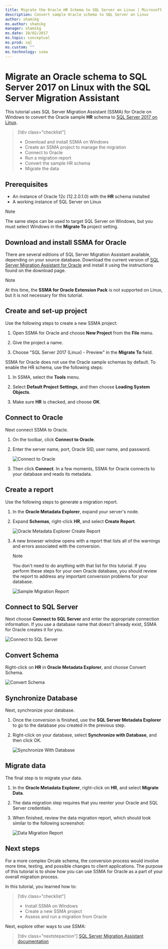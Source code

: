 ```yaml
---
title: Migrate the Oracle HR Schema to SQL Server on Linux | Microsoft Docs
description: Convert sample Oracle schema to SQL Server on Linux
author: shamikg
ms.author: shamikg
manager: shamikg
ms.date: 10/02/2017
ms.topic: conceptual
ms.prod: sql
ms.custom: ""
ms.technology: ssma
---
```

# Migrate an Oracle schema to SQL Server 2017 on Linux with the SQL Server Migration Assistant

This tutorial uses SQL Server Migration Assistant (SSMA) for Oracle on Windows to convert the Oracle sample **HR** schema to [SQL Server 2017 on Linux](../../linux/sql-server-linux-overview.md).

> [!div class="checklist"]
> * Download and install SSMA on Windows
> * Create an SSMA project to manage the migration
> * Connect to Oracle
> * Run a migration report
> * Convert the sample HR schema
> * Migrate the data

## Prerequisites

- An instance of Oracle 12c (12.2.0.1.0) with the **HR** schema installed
- A working instance of SQL Server on Linux

> [!NOTE]
> The same steps can be used to target SQL Server on Windows, but you must select Windows in the **Migrate To** project setting.

## Download and install SSMA for Oracle

There are several editions of SQL Server Migration Assistant available, depending on your source database.  Download the current version of [SQL Server Migration Assistant for Oracle](https://aka.ms/ssmafororacle) and install it using the instructions found on the download page.

> [!NOTE]
> At this time, the **SSMA for Oracle Extension Pack** is not supported on Linux, but it is not necessary for this tutorial.

## Create and set-up project

Use the following steps to create a new SSMA project:

1. Open SSMA for Oracle and choose **New Project** from the **File** menu.

1. Give the project a name.

1. Choose "SQL Server 2017 (Linux) - Preview" in the **Migrate To** field.

SSMA for Oracle does not use the Oracle sample schemas by default. To enable the HR schema, use the following steps:

1. In SSMA, select the **Tools** menu.

1. Select **Default Project Settings**, and then choose **Loading System Objects**.

1. Make sure **HR** is checked, and choose **OK**.

## Connect to Oracle

Next connect SSMA to Oracle.

1. On the toolbar, click **Connect to Oracle**.

1. Enter the server name, port, Oracle SID, user name, and password.

   ![Connect to Oracle](./media/sql-server-linux-convert-from-oracle/ConnectToOracle.png)

1. Then click **Connect**. In a few moments, SSMA for Oracle connects to your database and reads its metadata.

## Create a report

Use the following steps to generate a migration report.

1. In the **Oracle Metadata Explorer**, expand your server's node.

1. Expand **Schemas**, right-click **HR**, and select **Create Report**.

   ![Oracle Metadata Explorer Create Report](./media/sql-server-linux-convert-from-oracle/CreateReport.png)

1. A new browser window opens with a report that lists all of the warnings and errors associated with the conversion.

   > [!NOTE]
   > You don't need to do anything with that list for this tutorial. If you perform these steps for your own Oracle database, you should review the report to address any important conversion problems for your database.

   ![Sample Migration Report](./media/sql-server-linux-convert-from-oracle/SSMAReport.png)

## Connect to SQL Server

Next choose **Connect to SQL Server** and enter the appropriate connection information.  If you use a database name that doesn't already exist, SSMA for Oracle creates it for you.

![Connect to SQL Server](./media/sql-server-linux-convert-from-oracle/ConnectToSQLServer.png)

## Convert Schema

Right-click on **HR** in **Oracle Metadata Explorer**, and choose Convert Schema.

![Convert Schema](./media/sql-server-linux-convert-from-oracle/ConvertSchema.png)

## Synchronize Database

Next, synchronize your database.

1. Once the conversion is finished, use the **SQL Server Metadata Explorer** to go to the database you created in the previous step.

1. Right-click on your database, select **Synchronize with Database**, and then click OK.

   ![Synchronize With Database](./media/sql-server-linux-convert-from-oracle/SynchronizeWithDatabase.png)

## Migrate data

The final step is to migrate your data.

1. In the **Oracle Metadata Explorer**, right-click on **HR**, and select **Migrate Data**.

1. The data migration step requires that you reenter your Oracle and SQL Server credentials.

1. When finished, review the data migration report, which should look similar to the following screenshot:

   ![Data Migration Report](./media/sql-server-linux-convert-from-oracle/DataMigrationReport.png)

## Next steps

For a more complex Orcale schema, the conversion process would involve more time, testing, and possible changes to client applications. The purpose of this tutorial is to show how you can use SSMA for Oracle as a part of your overall migration process.

In this tutorial, you learned how to:
> [!div class="checklist"]
> * Install SSMA on Windows
> * Create a new SSMA project
> * Assess and run a migration from Oracle

Next, explore other ways to use SSMA:

> [!div class="nextstepaction"]
>[SQL Server Migration Assistant documentation](../sql-server-migration-assistant.md)
